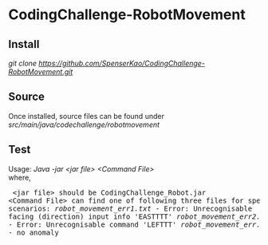 # CodingChallenge-RobotMovement

## Install
_git clone https://github.com/SpenserKao/CodingChallenge-RobotMovement.git_
  
## Source
Once installed, source files can be found under _src/main/java/codechallenge/robotmovement_

## Test
   Usage: _Java -jar &lt;jar file&gt; &lt;Command File&gt;_<br/>
	 where, 
	 <pre>
		&lt;jar file&gt; should be CodingChallenge_Robot.jar
		&lt;Command File&gt; can find one of following three files for specific scenarios:
			_robot_movement_err1.txt_ - Error: Unrecognisable facing (direction) input info 'EASTTTT'
			_robot_movement_err2.txt_ - Error: Unrecognisable command 'LEFTTT'
			_robot_movement_err.txt_ - no anomaly	
	</pre>
